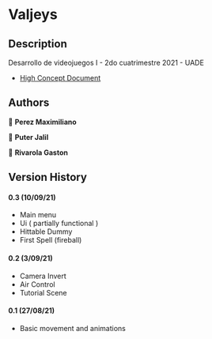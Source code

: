 # Valjeys

## Description

Desarrollo de videojuegos I - 2do cuatrimestre 2021 - UADE

* [High Concept Document](https://docs.google.com/document/d/1-9uZ6H7xhi1WFOBg8HrrehDWK8hjWS9mgRFrXbC6N_Q)

## Authors

👤 **Perez Maximiliano**

👤 **Puter Jalil**

👤 **Rivarola Gaston**

## Version History

####  **0.3** (10/09/21)

  * Main menu
  * Ui ( partially functional )
  * Hittable Dummy
  * First Spell (fireball)

####  **0.2** (3/09/21)

  * Camera Invert
  * Air Control
  * Tutorial Scene

####  **0.1** (27/08/21)

   * Basic movement and animations

